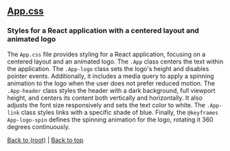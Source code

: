 ## [App.css](App.css)

### Styles for a React application with a centered layout and animated logo

The `App.css` file provides styling for a React application, focusing on a centered layout and an animated logo. The `.App` class centers the text within the application. The `.App-logo` class sets the logo's height and disables pointer events. Additionally, it includes a media query to apply a spinning animation to the logo when the user does not prefer reduced motion. The `.App-header` class styles the header with a dark background, full viewport height, and centers its content both vertically and horizontally. It also adjusts the font size responsively and sets the text color to white. The `.App-link` class styles links with a specific shade of blue. Finally, the `@keyframes App-logo-spin` defines the spinning animation for the logo, rotating it 360 degrees continuously.

[Back to (root)](#root) | [Back to top](#table-of-contents)

